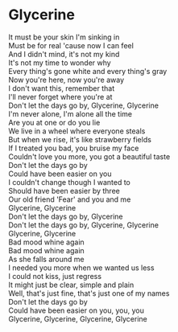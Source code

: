 # Glycerine

It must be your skin I'm sinking in  
Must be for real 'cause now I can feel  
And I didn't mind, it's not my kind  
It's not my time to wonder why  
Every thing's gone white and every thing's gray  
Now you're here, now you're away  
I don't want this, remember that  
I'll never forget where you're at  
Don't let the days go by, Glycerine, Glycerine  
I'm never alone, I'm alone all the time  
Are you at one or do you lie  
We live in a wheel where everyone steals  
But when we rise, it's like strawberry fields  
If I treated you bad, you bruise my face  
Couldn't love you more, you got a beautiful taste  
Don't let the days go by  
Could have been easier on you  
I couldn't change though I wanted to  
Should have been easier by three  
Our old friend 'Fear' and you and me  
Glycerine, Glycerine  
Don't let the days go by, Glycerine  
Don't let the days go by, Glycerine, Glycerine  
Glycerine, Glycerine  
Bad mood whine again  
Bad mood whine again  
As she falls around me  
I needed you more when we wanted us less  
I could not kiss, just regress  
It might just be clear, simple and plain  
Well, that's just fine, that's just one of my names  
Don't let the days go by  
Could have been easier on you, you, you  
Glycerine, Glycerine, Glycerine, Glycerine
